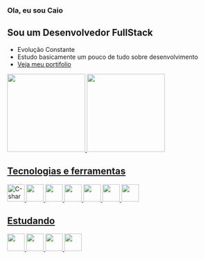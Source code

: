 ### Ola, eu sou Caio 

## Sou um Desenvolvedor FullStack

- Evolução Constante 
- Estudo basicamente um pouco de tudo sobre desenvolvimento
- <a href="https://caiocdj.github.io/Portifolio/"> Veja meu portifolio</a>

<div>
    <a href="https://github.com/CaioCDJ">
    <img height="180em" src="https://github-readme-stats.vercel.app/api?username=CaioCDJ&show_icons=true&theme=tokyonight&include_all_commits=true&count_private=true"/>
    <img height="180em" src="https://github-readme-stats.vercel.app/api/top-langs/?username=CaioCDJ&layout=compact&langs_count=7&theme=tokyonight"/>
</div>

## Tecnologias e ferramentas
<img src="https://cdn.jsdelivr.net/gh/devicons/devicon/icons/csharp/csharp-original.svg" alt="C-sharp" width="40" height="40"/>
  
<img src="https://cdn.jsdelivr.net/gh/devicons/devicon/icons/javascript/javascript-original.svg" width="40" height="40" />
          
<img src="https://cdn.jsdelivr.net/gh/devicons/devicon/icons/nodejs/nodejs-original.svg" width="40" height="40"/>
          
<img src="https://cdn.jsdelivr.net/gh/devicons/devicon/icons/mysql/mysql-original.svg" width="40" height="40"/>
        
<img src="https://cdn.jsdelivr.net/gh/devicons/devicon/icons/git/git-original.svg" width="40" height="40"/>
        
<img src="https://cdn.jsdelivr.net/gh/devicons/devicon/icons/html5/html5-original.svg" width="40" height="40"/>
          
<img src="https://cdn.jsdelivr.net/gh/devicons/devicon/icons/css3/css3-original.svg" width="40" height="40"/>


## Estudando
  
<img src="https://cdn.jsdelivr.net/gh/devicons/devicon/icons/flutter/flutter-original.svg" width="40" height="40"/>
          
<img src="https://cdn.jsdelivr.net/gh/devicons/devicon/icons/dart/dart-original.svg" width="40" height="40"/>
          
<img src="https://cdn.jsdelivr.net/gh/devicons/devicon/icons/react/react-original.svg" width="40" height="40"/>
          
<img src="https://cdn.jsdelivr.net/gh/devicons/devicon/icons/linux/linux-original.svg" width="40" height="40"/>


          
